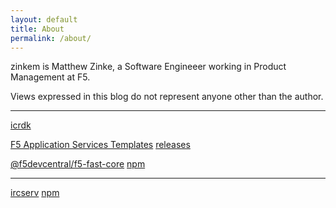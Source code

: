 ```yaml
---
layout: default 
title: About
permalink: /about/
---
```


zinkem is Matthew Zinke, a Software Engineeer working in Product Management at F5.

Views expressed in this blog do not represent anyone other than the author.

---------


[icrdk](https://github.com/f5devcentral/f5-icontrollx-dev-kit/)

[F5 Application Services Templates](https://github.com/f5devcentral/f5-appsvcs-templates)
[releases](https://github.com/f5devcentral/f5-appsvcs-templates/releases)

[@f5devcentral/f5-fast-core](https://github.com/f5devcentral/f5-fast-core)
[npm](https://www.npmjs.com/package/@f5devcentral/f5-fast-core)

----------


[ircserv](https://github.com/zinkem/ircserv)
[npm](https://www.npmjs.com/package/ircserv)
